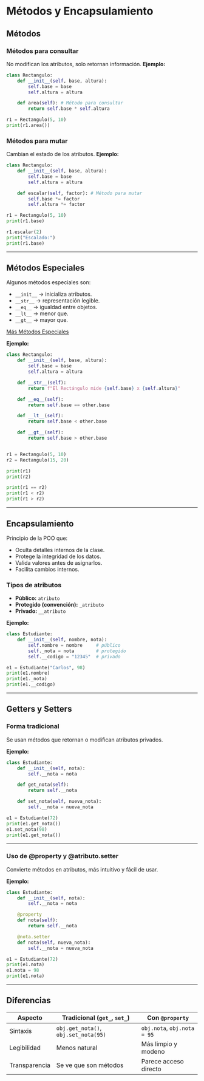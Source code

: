 # Métodos y Encapsulamiento

## Métodos
### Métodos para consultar
No modifican los atributos, solo retornan información.
**Ejemplo:**
```python
class Rectangulo:
    def __init__(self, base, altura):
        self.base = base
        self.altura = altura

    def area(self): # Método para consultar
        return self.base * self.altura

r1 = Rectangulo(5, 10)
print(r1.area())
```

### Métodos para mutar
Cambian el estado de los atributos.
**Ejemplo:**
```python
class Rectangulo:
    def __init__(self, base, altura):
        self.base = base
        self.altura = altura

    def escalar(self, factor): # Método para mutar
        self.base *= factor
        self.altura *= factor

r1 = Rectangulo(5, 10)
print(r1.base)

r1.escalar(2)
print("Escalado:")
print(r1.base)
```

---

## Métodos Especiales
Algunos métodos especiales son:

* `__init__` → inicializa atributos.
* `__str__` → representación legible.
* `__eq__` → igualdad entre objetos.
* `__lt__` → menor que.
* `__gt__` → mayor que.

[Más Métodos Especiales](https://www.netinetidesign.com/post/metodos-especiales-en-python/)

**Ejemplo:**
```python
class Rectangulo:
    def __init__(self, base, altura):
        self.base = base
        self.altura = altura

    def __str__(self):
        return f"El Rectángulo mide {self.base} x {self.altura}"

    def __eq__(self):
        return self.base == other.base

    def __lt__(self):
        return self.base < other.base

    def __gt__(self):
        return self.base > other.base


r1 = Rectangulo(5, 10)
r2 = Rectangulo(15, 20)

print(r1)
print(r2)

print(r1 == r2)
print(r1 < r2)
print(r1 > r2)
```

---

## Encapsulamiento

Principio de la POO que:

* Oculta detalles internos de la clase.
* Protege la integridad de los datos.
* Valida valores antes de asignarlos.
* Facilita cambios internos.

### Tipos de atributos

* **Público:** `atributo`
* **Protegido (convención):** `_atributo`
* **Privado:** `__atributo`

**Ejemplo:**
```python
class Estudiante:
    def __init__(self, nombre, nota):
        self.nombre = nombre     # público
        self._nota = nota        # protegido
        self.__codigo = "12345"  # privado

e1 = Estudiante("Carlos", 98)
print(e1.nombre)
print(e1._nota)
print(e1.__codigo)
```

---

## Getters y Setters

### Forma tradicional

Se usan métodos que retornan o modifican atributos privados.

**Ejemplo:**

```python
class Estudiante:
    def __init__(self, nota):
        self.__nota = nota

    def get_nota(self):
        return self.__nota

    def set_nota(self, nueva_nota):
        self.__nota = nueva_nota

e1 = Estudiante(72)
print(e1.get_nota())
e1.set_nota(98)
print(e1.get_nota())
```

---

### Uso de @property y @atributo.setter

Convierte métodos en atributos, más intuitivo y fácil de usar.

**Ejemplo:**

```python
class Estudiante:
    def __init__(self, nota):
        self.__nota = nota

    @property
    def nota(self):
        return self.__nota

    @nota.setter
    def nota(self, nueva_nota):
        self.__nota = nueva_nota

e1 = Estudiante(72)
print(e1.nota)
e1.nota = 98
print(e1.nota)
```

---

## Diferencias

| Aspecto       | Tradicional (`get_`, `set_`)         | Con `@property`             |
| ------------- | ------------------------------------ | --------------------------- |
| Sintaxis      | `obj.get_nota()`, `obj.set_nota(95)` | `obj.nota`, `obj.nota = 95` |
| Legibilidad   | Menos natural                        | Más limpio y modeno         |
| Transparencia | Se ve que son métodos                | Parece acceso directo       |

